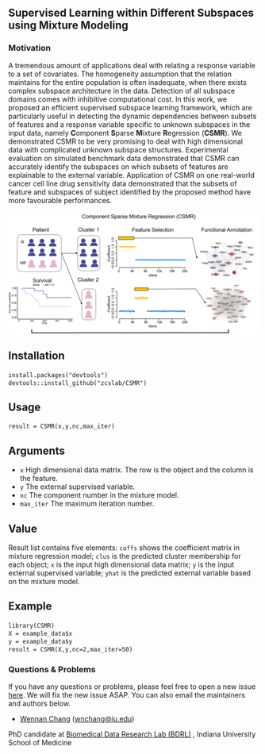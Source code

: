 ## Supervised Learning within Different Subspaces using Mixture Modeling

### Motivation

A tremendous amount of applications deal with relating a response variable to a set of covariates. The homogeneity assumption that the relation maintains for the entire population is often inadequate, when there exists complex subspace architecture in the data. Detection of all subspace domains comes with inhibitive computational cost. In this work, we proposed an efficient supervised subspace learning framework, which are particularly useful in detecting the dynamic dependencies between subsets of features and a response variable specific to unknown subspaces in the input data, namely **C**omponent **S**parse **M**ixture **R**egression (**CSMR**). We demonstrated CSMR to be very promising to deal with high dimensional data with complicated unknown subspace structures. Experimental evaluation on simulated benchmark data demonstrated that CSMR can accurately identify the subspaces on which subsets of features are explainable to the external variable. Application of CSMR on one real-world cancer cell line drug sensitivity data demonstrated that the subsets of feature and subspaces of subject identified by the proposed method have more favourable performances.

![image](https://github.com/zcslab/CSMR/blob/master/img/CSMR_frame.png)

## Installation

```
install.packages("devtools")
devtools::install_github("zcslab/CSMR")
```

## Usage
```
result = CSMR(x,y,nc,max_iter)
```

## Arguments
* ```x``` High dimensional data matrix. The row is the object and the column is the feature.
* ```y``` The external supervised variable.
* ``` nc ``` The component number in the mixture model.
* ``` max_iter ``` The maximum iteration number.


## Value
Result list contains five elements: ```coffs``` shows the coefficient matrix in mixture regression model; ```clus``` is the predicted cluster membership for each object; ```x``` is the input high dimensional data matrix; ```y``` is the input external supervised variable; ```yhat``` is the predicted external variable based on the mixture model.

## Example
```
library(CSMR)
X = example_data$x
y = example_data$y
result = CSMR(X,y,nc=2,max_iter=50)
```

### Questions & Problems

If you have any questions or problems, please feel free to open a new issue [here](https://github.com/zcslab/CSMR/issues). We will fix the new issue ASAP.  You can also email the maintainers and authors below.

- [Wennan Chang](https://changwn.github.io/)
(wnchang@iu.edu)

PhD candidate at [Biomedical Data Research Lab (BDRL)](https://zcslab.github.io/) , Indiana University School of Medicine
